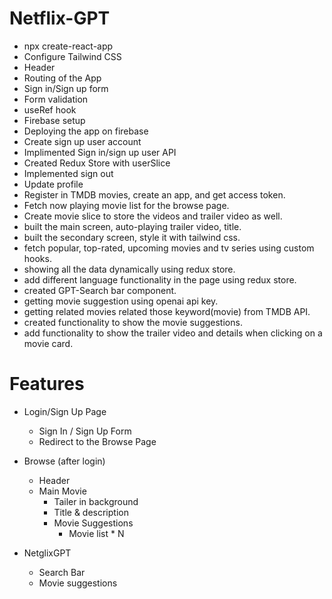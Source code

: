 # Netflix-GPT

- npx create-react-app
- Configure Tailwind CSS
- Header
- Routing of the App
- Sign in/Sign up form
- Form validation
- useRef hook
- Firebase setup
- Deploying the app on firebase
- Create sign up user account
- Implimented Sign in/sign up user API
- Created Redux Store with userSlice
- Implemented sign out
- Update profile
- Register in TMDB movies, create an app, and get access token.
- Fetch now playing movie list for the browse page.
- Create movie slice to store the videos and trailer video as well.
- built the main screen, auto-playing trailer video, title.
- built the secondary screen, style it with tailwind css.
- fetch popular, top-rated, upcoming movies and tv series using custom hooks.
- showing all the data dynamically using redux store.
- add different language functionality in the page using redux store.
- created GPT-Search bar component.
- getting movie suggestion using openai api key.
- getting related movies related those keyword(movie) from TMDB API.
- created functionality to show the movie suggestions.
- add functionality to show the trailer video and details when clicking on a movie card.

# Features

- Login/Sign Up Page

  - Sign In / Sign Up Form
  - Redirect to the Browse Page

- Browse (after login)

  - Header
  - Main Movie
    - Tailer in background
    - Title & description
    - Movie Suggestions
      - Movie list \* N

- NetglixGPT
  - Search Bar
  - Movie suggestions
